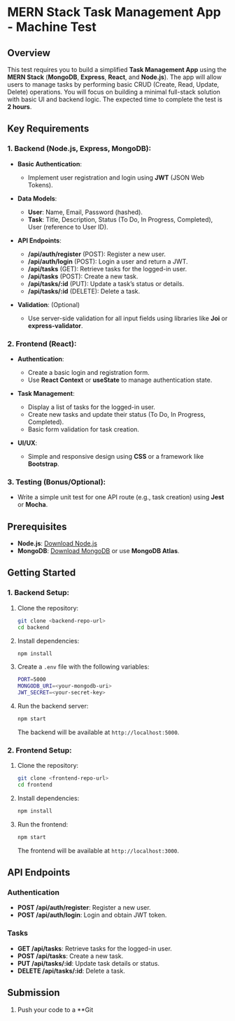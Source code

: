 # MERN Stack Task Management App - Machine Test

## Overview

This test requires you to build a simplified **Task Management App** using the **MERN Stack** (**MongoDB**, **Express**, **React**, and **Node.js**). The app will allow users to manage tasks by performing basic CRUD (Create, Read, Update, Delete) operations. You will focus on building a minimal full-stack solution with basic UI and backend logic. The expected time to complete the test is **2 hours**.

## Key Requirements

### 1. **Backend (Node.js, Express, MongoDB)**:
- **Basic Authentication**:
  - Implement user registration and login using **JWT** (JSON Web Tokens).

- **Data Models**:
  - **User**: Name, Email, Password (hashed).
  - **Task**: Title, Description, Status (To Do, In Progress, Completed), User (reference to User ID).

- **API Endpoints**:
  - **/api/auth/register** (POST): Register a new user.
  - **/api/auth/login** (POST): Login a user and return a JWT.
  - **/api/tasks** (GET): Retrieve tasks for the logged-in user.
  - **/api/tasks** (POST): Create a new task.
  - **/api/tasks/:id** (PUT): Update a task’s status or details.
  - **/api/tasks/:id** (DELETE): Delete a task.

- **Validation**: (Optional)
  - Use server-side validation for all input fields using libraries like **Joi** or **express-validator**.

### 2. **Frontend (React)**:
- **Authentication**:
  - Create a basic login and registration form.
  - Use **React Context** or **useState** to manage authentication state.

- **Task Management**:
  - Display a list of tasks for the logged-in user.
  - Create new tasks and update their status (To Do, In Progress, Completed).
  - Basic form validation for task creation.

- **UI/UX**:
  - Simple and responsive design using **CSS** or a framework like **Bootstrap**.

### 3. **Testing** (Bonus/Optional):
- Write a simple unit test for one API route (e.g., task creation) using **Jest** or **Mocha**.

## Prerequisites

- **Node.js**: [Download Node.js](https://nodejs.org/)
- **MongoDB**: [Download MongoDB](https://www.mongodb.com/try/download/community) or use **MongoDB Atlas**.

## Getting Started

### 1. **Backend Setup**:
1. Clone the repository:
    ```bash
    git clone <backend-repo-url>
    cd backend
    ```

2. Install dependencies:
    ```bash
    npm install
    ```

3. Create a `.env` file with the following variables:
    ```bash
    PORT=5000
    MONGODB_URI=<your-mongodb-uri>
    JWT_SECRET=<your-secret-key>
    ```

4. Run the backend server:
    ```bash
    npm start
    ```

   The backend will be available at `http://localhost:5000`.

### 2. **Frontend Setup**:
1. Clone the repository:
    ```bash
    git clone <frontend-repo-url>
    cd frontend
    ```

2. Install dependencies:
    ```bash
    npm install
    ```

3. Run the frontend:
    ```bash
    npm start
    ```

   The frontend will be available at `http://localhost:3000`.

## API Endpoints

### Authentication
- **POST /api/auth/register**: Register a new user.
- **POST /api/auth/login**: Login and obtain JWT token.

### Tasks
- **GET /api/tasks**: Retrieve tasks for the logged-in user.
- **POST /api/tasks**: Create a new task.
- **PUT /api/tasks/:id**: Update task details or status.
- **DELETE /api/tasks/:id**: Delete a task.

## Submission

1. Push your code to a **Git
